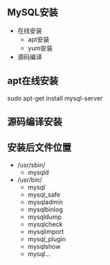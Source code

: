 ## MySQL安装

- 在线安装
    - apt安装
    - yum安装
- 源码编译


## apt在线安装

sudo apt-get install mysql-server

## 源码编译安装

## 安装后文件位置

- /usr/sbin/
    - mysqld
- /usr/bin/
    - mysql
    - mysql_safe
    - mysqladmin
    - mysqlbinlog
    - mysqldump
    - mysqlcheck
    - mysqlimport
    - mysql_plugin
    - mysqlshow
    - mysql...

